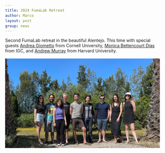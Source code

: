 ```yaml
---
title: 2024 FumaLab Retreat
author: Marco
layout: post
group: news
---
```

Second FumaLab retreat in the beautiful Alentejo. This time with special guests 
<a href="https://giometto.cee.cornell.edu/" target="_blank">Andrea Giometto</a> from Cornell University, 
<a href="https://sites.igc.gulbenkian.pt/ccr/" target="_blank">Monica Bettencourt Dias</a> from IGC, and 
<a href="https://murraylab.fas.harvard.edu/" target="_blank">Andrew Murray</a> from Harvard University.
<br>
<br>
<img src="/static/img/labpics/2024retreat.png" alt="2024 FumaLab retreat" width="750">